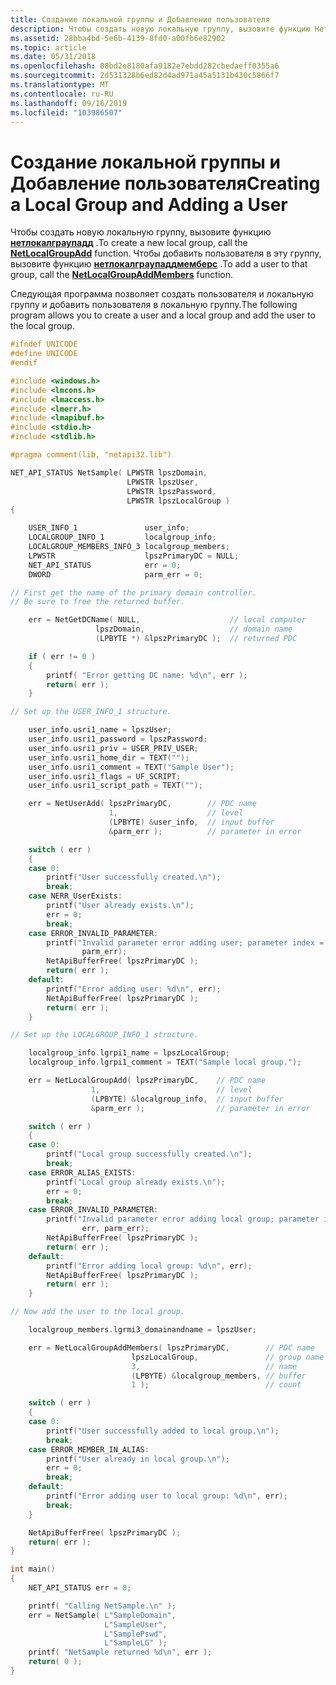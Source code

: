 ```yaml
---
title: Создание локальной группы и Добавление пользователя
description: Чтобы создать новую локальную группу, вызовите функцию Нетлокалграупадд. Чтобы добавить пользователя в эту группу, вызовите функцию Нетлокалграупаддмемберс.
ms.assetid: 28bba4bd-5e6b-4139-8fd0-a00fb6e82902
ms.topic: article
ms.date: 05/31/2018
ms.openlocfilehash: 08bd2e8180afa9182e7ebdd282cbedaeff0355a6
ms.sourcegitcommit: 2d531328b6ed82d4ad971a45a5131b430c5866f7
ms.translationtype: MT
ms.contentlocale: ru-RU
ms.lasthandoff: 09/16/2019
ms.locfileid: "103986507"
---
```

# <a name="creating-a-local-group-and-adding-a-user"></a><span data-ttu-id="c5f2b-104">Создание локальной группы и Добавление пользователя</span><span class="sxs-lookup"><span data-stu-id="c5f2b-104">Creating a Local Group and Adding a User</span></span>

<span data-ttu-id="c5f2b-105">Чтобы создать новую локальную группу, вызовите функцию [**нетлокалграупадд**](/windows/desktop/api/Lmaccess/nf-lmaccess-netlocalgroupadd) .</span><span class="sxs-lookup"><span data-stu-id="c5f2b-105">To create a new local group, call the [**NetLocalGroupAdd**](/windows/desktop/api/Lmaccess/nf-lmaccess-netlocalgroupadd) function.</span></span> <span data-ttu-id="c5f2b-106">Чтобы добавить пользователя в эту группу, вызовите функцию [**нетлокалграупаддмемберс**](/windows/desktop/api/Lmaccess/nf-lmaccess-netlocalgroupaddmembers) .</span><span class="sxs-lookup"><span data-stu-id="c5f2b-106">To add a user to that group, call the [**NetLocalGroupAddMembers**](/windows/desktop/api/Lmaccess/nf-lmaccess-netlocalgroupaddmembers) function.</span></span>

<span data-ttu-id="c5f2b-107">Следующая программа позволяет создать пользователя и локальную группу и добавить пользователя в локальную группу.</span><span class="sxs-lookup"><span data-stu-id="c5f2b-107">The following program allows you to create a user and a local group and add the user to the local group.</span></span>


```C++
#ifndef UNICODE
#define UNICODE
#endif 

#include <windows.h>
#include <lmcons.h>
#include <lmaccess.h>
#include <lmerr.h>
#include <lmapibuf.h>
#include <stdio.h>
#include <stdlib.h>

#pragma comment(lib, "netapi32.lib")

NET_API_STATUS NetSample( LPWSTR lpszDomain,
                          LPWSTR lpszUser,
                          LPWSTR lpszPassword,
                          LPWSTR lpszLocalGroup )
{

    USER_INFO_1               user_info;
    LOCALGROUP_INFO_1         localgroup_info;
    LOCALGROUP_MEMBERS_INFO_3 localgroup_members;
    LPWSTR                    lpszPrimaryDC = NULL;
    NET_API_STATUS            err = 0;
    DWORD                     parm_err = 0;

// First get the name of the primary domain controller. 
// Be sure to free the returned buffer. 

    err = NetGetDCName( NULL,                    // local computer 
                   lpszDomain,                   // domain name 
                   (LPBYTE *) &lpszPrimaryDC );  // returned PDC 

    if ( err != 0 )
    {
        printf( "Error getting DC name: %d\n", err );
        return( err );
    }

// Set up the USER_INFO_1 structure. 

    user_info.usri1_name = lpszUser;
    user_info.usri1_password = lpszPassword;
    user_info.usri1_priv = USER_PRIV_USER;
    user_info.usri1_home_dir = TEXT("");
    user_info.usri1_comment = TEXT("Sample User");
    user_info.usri1_flags = UF_SCRIPT;
    user_info.usri1_script_path = TEXT("");

    err = NetUserAdd( lpszPrimaryDC,        // PDC name 
                      1,                    // level 
                      (LPBYTE) &user_info,  // input buffer 
                      &parm_err );          // parameter in error 

    switch ( err )
    {
    case 0:
        printf("User successfully created.\n");
        break;
    case NERR_UserExists:
        printf("User already exists.\n");
        err = 0;
        break;
    case ERROR_INVALID_PARAMETER:
        printf("Invalid parameter error adding user; parameter index = %d\n",
                parm_err);
        NetApiBufferFree( lpszPrimaryDC );
        return( err );
    default:
        printf("Error adding user: %d\n", err);
        NetApiBufferFree( lpszPrimaryDC );
        return( err );
    }

// Set up the LOCALGROUP_INFO_1 structure. 

    localgroup_info.lgrpi1_name = lpszLocalGroup;
    localgroup_info.lgrpi1_comment = TEXT("Sample local group.");

    err = NetLocalGroupAdd( lpszPrimaryDC,    // PDC name 
                  1,                          // level 
                  (LPBYTE) &localgroup_info,  // input buffer 
                  &parm_err );                // parameter in error 

    switch ( err )
    {
    case 0:
        printf("Local group successfully created.\n");
        break;
    case ERROR_ALIAS_EXISTS:
        printf("Local group already exists.\n");
        err = 0;
        break;
    case ERROR_INVALID_PARAMETER:
        printf("Invalid parameter error adding local group; parameter index = %d\n",
                err, parm_err);
        NetApiBufferFree( lpszPrimaryDC );
        return( err );
    default:
        printf("Error adding local group: %d\n", err);
        NetApiBufferFree( lpszPrimaryDC );
        return( err );
    }

// Now add the user to the local group. 

    localgroup_members.lgrmi3_domainandname = lpszUser;

    err = NetLocalGroupAddMembers( lpszPrimaryDC,        // PDC name 
                           lpszLocalGroup,               // group name 
                           3,                            // name 
                           (LPBYTE) &localgroup_members, // buffer 
                           1 );                          // count

    switch ( err )
    {
    case 0:
        printf("User successfully added to local group.\n");
        break;
    case ERROR_MEMBER_IN_ALIAS:
        printf("User already in local group.\n");
        err = 0;
        break;
    default:
        printf("Error adding user to local group: %d\n", err);
        break;
    }

    NetApiBufferFree( lpszPrimaryDC );
    return( err );
}

int main()
{
    NET_API_STATUS err = 0;

    printf( "Calling NetSample.\n" );
    err = NetSample( L"SampleDomain",
                     L"SampleUser",
                     L"SamplePswd",
                     L"SampleLG" );
    printf( "NetSample returned %d\n", err );
    return( 0 );
}
```



 

 




